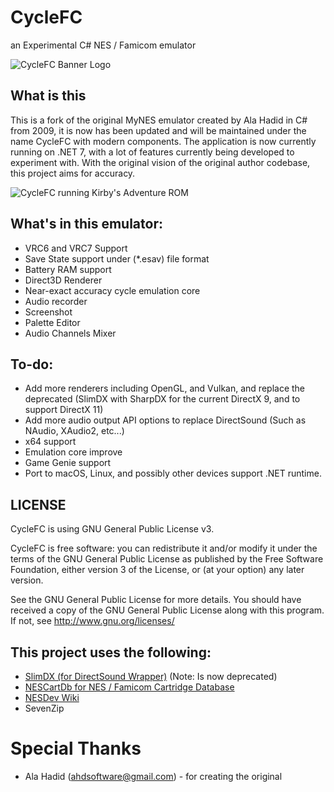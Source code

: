 # CycleFC
an Experimental C# NES / Famicom emulator

![CycleFC Banner Logo](https://media.discordapp.net/attachments/1160298927879368734/1161292439970123806/Banner.png?ex=6537c4dd&is=65254fdd&hm=75a5394870a0de073ee1dc96ed34e4815fe7570a9f3c62078ce35458149a0163&=&width=1237&height=493)

## What is this
This is a fork of the original MyNES emulator created by Ala Hadid in C# from 2009, it is now has been updated and will be maintained under the name CycleFC with modern components. The application is now currently running on .NET 7, with a lot of features currently being developed to experiment with. With the original vision of the original author codebase, this project aims for accuracy.

![CycleFC running Kirby's Adventure ROM](https://media.discordapp.net/attachments/1160298927879368734/1161362869179388086/image.png?ex=65380675&is=65259175&hm=c8d0efcb1dccbece9a71b076c004fd3805731dff3776e0769b8cf68091772b9e&=&width=655&height=618)

## What's in this emulator:
- VRC6 and VRC7 Support
- Save State support under (*.esav) file format
- Battery RAM support
- Direct3D Renderer
- Near-exact accuracy cycle emulation core
- Audio recorder
- Screenshot
- Palette Editor
- Audio Channels Mixer

## To-do:
- Add more renderers including OpenGL, and Vulkan, and replace the deprecated (SlimDX with SharpDX for the current DirectX 9, and to support DirectX 11)
- Add more audio output API options to replace DirectSound (Such as NAudio, XAudio2, etc...)
- x64 support
- Emulation core improve
- Game Genie support
- Port to macOS, Linux, and possibly other devices support .NET runtime.

## LICENSE
CycleFC is using GNU General Public License v3.

CycleFC is free software: you can redistribute it and/or modify it under the terms of the GNU General Public License as published by the Free Software Foundation, either version 3 of the License, or (at your option) any later version.

See the GNU General Public License for more details. You should have received a copy of the GNU General Public License along with this program. If not, see http://www.gnu.org/licenses/


## This project uses the following:
- [SlimDX (for DirectSound Wrapper)](https://github.com/SlimDX/slimdx) (Note: Is now deprecated)
- [NESCartDb for NES / Famicom Cartridge Database](https://nescartdb.com/)
- [NESDev Wiki](https://www.nesdev.org/wiki/Nesdev_Wiki)
- SevenZip

# Special Thanks
- Ala Hadid (ahdsoftware@gmail.com) - for creating the original
